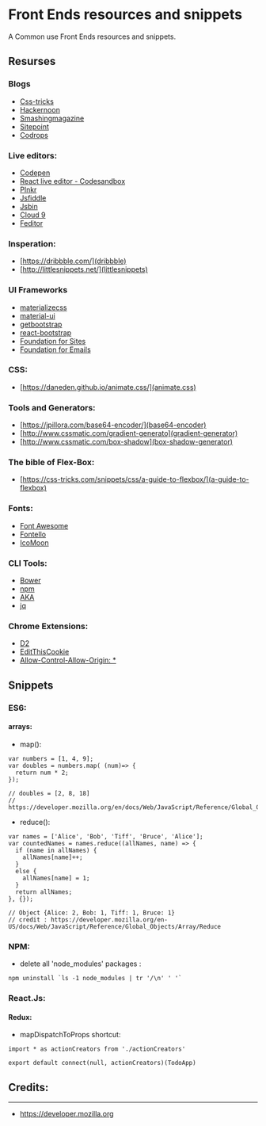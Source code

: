 # Front Ends resources and snippets  
A Common use Front Ends resources and snippets.    

## Resurses

### Blogs
- [Css-tricks](https://css-tricks.com)
- [Hackernoon](https://hackernoon.com)
- [Smashingmagazine](https://www.smashingmagazine.com)
- [Sitepoint](http://www.sitepoint.com)
- [Codrops](http://tympanus.net/codrops)

### Live editors:
- [Codepen](http://codepen.io/)
- [React live editor - Codesandbox](https://codesandbox.io)
- [Plnkr](http://plnkr.co)
- [Jsfiddle](https://jsfiddle.net)
- [Jsbin](https://jsbin.com) 
- [Cloud 9](https://c9.io)
- [Feditor](http://feditor.tech/)

### Insperation:
- [https://dribbble.com/](dribbble)
- [http://littlesnippets.net/](littlesnippets)

### UI Frameworks
- [materializecss](http://materializecss.com/)
- [material-ui](http://www.material-ui.com/)
- [getbootstrap](http://getbootstrap.com/)
- [react-bootstrap](https://react-bootstrap.github.io/)
- [Foundation for Sites](http://foundation.zurb.com/sites/docs/)
- [Foundation for Emails](http://foundation.zurb.com/emails/docs/)

### CSS:
- [https://daneden.github.io/animate.css/](animate.css)

### Tools and Generators:
- [https://jpillora.com/base64-encoder/](base64-encoder) 
- [http://www.cssmatic.com/gradient-generato](gradient-generator) 
- [http://www.cssmatic.com/box-shadow](box-shadow-generator)  

### The bible of Flex-Box:
- [https://css-tricks.com/snippets/css/a-guide-to-flexbox/](a-guide-to-flexbox)

### Fonts:
- [Font Awesome](http://fontawesome.io/)
- [Fontello](http://fontello.com/)
- [IcoMoon](https://icomoon.io/app/)

### CLI Tools:
- [Bower](https://bower.io/)
- [npm](https://docs.npmjs.com/)
- [AKA](https://www.npmjs.com/package/as-known-as)
- [jq](https://stedolan.github.io/jq/)

### Chrome Extensions:
- [D2](https://chrome.google.com/webstore/detail/d2-developer-documentatio/pcndaioeajanljljbjglanbmnmhgdjln)
- [EditThisCookie](http://www.editthiscookie.com/)
- [Allow-Control-Allow-Origin: *](https://chrome.google.com/webstore/detail/allow-control-allow-origi/nlfbmbojpeacfghkpbjhddihlkkiljbi)

## Snippets

### ES6:

#### arrays:
- map():

```
var numbers = [1, 4, 9];
var doubles = numbers.map( (num)=> {
  return num * 2;
});

// doubles = [2, 8, 18]
// https://developer.mozilla.org/en/docs/Web/JavaScript/Reference/Global_Objects/Array/map
```

- reduce():

```
var names = ['Alice', 'Bob', 'Tiff', 'Bruce', 'Alice'];
var countedNames = names.reduce((allNames, name) => { 
  if (name in allNames) {
    allNames[name]++;
  }
  else {
    allNames[name] = 1;
  }
  return allNames;
}, {});

// Object {Alice: 2, Bob: 1, Tiff: 1, Bruce: 1}
// credit : https://developer.mozilla.org/en-US/docs/Web/JavaScript/Reference/Global_Objects/Array/Reduce
```

### NPM: 

- delete all 'node_modules' packages :

``` npm uninstall `ls -1 node_modules | tr '/\n' ' '` ```




### React.Js:

#### Redux:

- mapDispatchToProps shortcut:
``` 
import * as actionCreators from './actionCreators'

export default connect(null, actionCreators)(TodoApp)
```

## Credits:
---
- https://developer.mozilla.org
